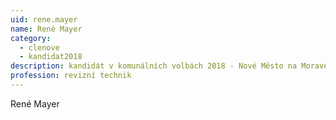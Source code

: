 ```yaml
---
uid: rene.mayer
name: René Mayer
category:
  - clenove
  - kandidat2018
description: kandidát v komunálních volbách 2018 - Nové Město na Moravě
profession: revizní technik
---
```


René Mayer
